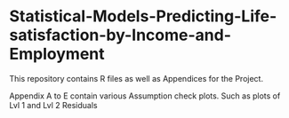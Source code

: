 # Statistical-Models-Predicting-Life-satisfaction-by-Income-and-Employment
This repository contains R files as well as Appendices for the Project.

Appendix A to E contain various Assumption check plots. Such as plots of Lvl 1 and Lvl 2 Residuals
